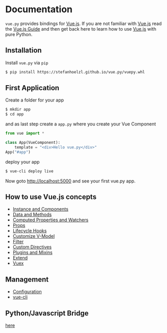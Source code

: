 # Documentation
`vue.py` provides bindings for [Vue.js](https://vuejs.org/).
If you are not familiar with [Vue.js](https://vuejs.org/) read the [Vue.js Guide](https://vuejs.org/v2/guide/)
and then get back here to learn how to use [Vue.js](https://vuejs.org/) with pure Python.

## Installation

Install `vue.py` via `pip`
```bash
$ pip install https://stefanhoelzl.github.io/vue.py/vuepy.whl
```

## First Application
Create a folder for your app
```bash
$ mkdir app
$ cd app
```

and as last step create a `app.py` where you create your Vue Component
```python
from vue import *

class App(VueComponent):
    template = "<div>Hello vue.py</div>"
App("#app")
```

deploy your app
```bash
$ vue-cli deploy live
```
Now goto [http://localhost:5000](http://localhost:5000) and see your first vue.py app.

## How to use Vue.js concepts
* [Instance and Components](vue_concepts/instance_components.md)
* [Data and Methods](vue_concepts/data_methods.md)
* [Computed Properties and Watchers](vue_concepts/computed_properties.md)
* [Props](vue_concepts/props.md)
* [Lifecycle Hooks](vue_concepts/lifecycle_hooks.md)
* [Customize V-Model](vue_concepts/custom_vmodel.md)
* [Filter](vue_concepts/filter.md)
* [Custom Directives](vue_concepts/custom_directives.md)
* [Plugins and Mixins](vue_concepts/plugins_mixins.md)
* [Extend](vue_concepts/extend.md)
* [Vuex](vue_concepts/vuex.md)

## Management
* [Configuration](management/configuration.md)
* [vue-cli](management/cli.md)

## Python/Javascript Bridge
[here](pyjs_bridge.md)
